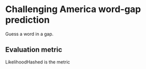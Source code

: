 Challenging America word-gap prediction
===================================

Guess a word in a gap.

Evaluation metric
-----------------

LikelihoodHashed is the metric
